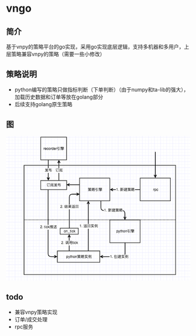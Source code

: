 # vngo

## 简介
基于vnpy的策略平台的go实现，采用go实现底层逻辑，支持多机器和多用户，上层策略兼容vnpy的策略（需要一些小修改）

## 策略说明
- python编写的策略只做指标判断（下单判断）（由于numpy和ta-lib的强大），加载历史数据和订单等放在golang部分
- 后续支持golang原生策略

## 图
![img](https://github.com/chuwt/vngo/blob/master/doc/img.png?raw=true)

## todo
- 兼容vnpy策略实现
- 订单/成交处理
- rpc服务
